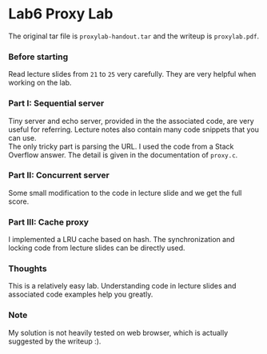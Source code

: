 # Lab6 Proxy Lab

The original tar file is `proxylab-handout.tar` and the writeup is `proxylab.pdf`.

### Before starting 
Read lecture slides from `21` to `25` very carefully. They are very helpful when working on the lab.

### Part I: Sequential server
Tiny server and echo server, provided in the the associated code, are very useful for referring. Lecture notes also contain many code snippets that you can use.   
The only tricky part is parsing the URL. I used the code from a Stack Overflow answer. The detail is given in the documentation of `proxy.c`.  

### Part II: Concurrent server
Some small modification to the code in lecture slide and we get the full score.

### Part III: Cache proxy
I implemented a LRU cache based on hash. The synchronization and locking code from lecture slides can be directly used.

### Thoughts
This is a relatively easy lab. Understanding code in lecture slides and associated code examples help you greatly.

### Note
My solution is not heavily tested on web browser, which is actually suggested by the writeup :).



